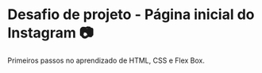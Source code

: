 # Desafio de projeto - Página inicial do Instagram :camera:

Primeiros passos no aprendizado de HTML, CSS e Flex Box.